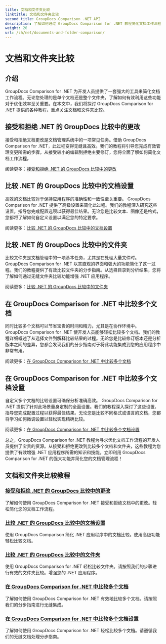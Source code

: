 ```yaml
---
title: 文档和文件夹比较
linktitle: 文档和文件夹比较
second_title: GroupDocs.Comparison .NET API
description: 了解如何通过 GroupDocs Comparison for .NET 教程简化文档工作流程。轻松接受、拒绝更改并比较文档和文件夹。
weight: 20
url: /zh/net/documents-and-folder-comparison/
---
```


# 文档和文件夹比较

## 介绍

GroupDocs Comparison for .NET 为开发人员提供了一套强大的工具来简化文档工作流程。无论您处理的是单个文档还是整个文件夹，了解如何有效利用这些功能对于优化效率至关重要。在本文中，我们将探讨 GroupDocs Comparison for .NET 提供的各种教程，重点关注文档和文件夹比较。

## 接受和拒绝 .NET 的 GroupDocs 比较中的更改

接受和拒绝文档更改是文档管理系统中的一项常见任务。借助 GroupDocs Comparison for .NET，此过程变得无缝且高效。我们的教程将引导您完成有效管理变更所需的步骤。从接受较小的编辑到拒绝主要修订，您将全面了解如何简化文档工作流程。

阅读更多：[接受和拒绝 .NET 的 GroupDocs 比较中的更改](./accept-reject-changes-dotnet/)

## 比较 .NET 的 GroupDocs 比较中的文档设置

高效的文档比较对于保持应用程序的准确性和一致性至关重要。 GroupDocs Comparison for .NET 提供了高级设置来简化此过程。我们的教程深入研究这些设置，指导您完成配置选项以获得最佳结果。无论您是比较文本、图像还是格式，您都将了解如何自定义设置以满足您的特定要求。

阅读更多：[比较 .NET 的 GroupDocs 比较中的文档设置](./compare-documents-settings-dotnet/)

## 比较 .NET 的 GroupDocs 比较中的文件夹

比较文件夹是文档管理中的一项基本任务，尤其是在处理大量文件时。 GroupDocs Comparison for .NET 以其直观的界面和强大的功能简化了这一过程。我们的教程提供了有效比较文件夹的分步指南。从选择目录到分析结果，您将了解如何通过无缝文件夹比较功能增强 .NET 应用程序。

阅读更多：[比较 .NET 的 GroupDocs 比较中的文件夹](./compare-folders-dotnet/)

## 在 GroupDocs Comparison for .NET 中比较多个文档

同时比较多个文档可以节省宝贵的时间和精力，尤其是在协作环境中。 GroupDocs Comparison for .NET 使开发人员能够轻松比较多个文档。我们的教程详细概述了从选择文件到解释比较结果的过程。无论您是比较修订版本还是分析版本之间的差异，您都会发现我们的分步指南对于将此功能集成到您的应用程序中非常有用。

阅读更多：[在 GroupDocs Comparison for .NET 中比较多个文档](./compare-multiple-documents-dotnet/)

## 在 GroupDocs Comparison for .NET 中比较多个文档设置

自定义多个文档的比较设置可确保分析准确高效。 GroupDocs Comparison for .NET 提供了针对此场景量身定制的全面设置。我们的教程深入探讨了这些设置，指导您完成配置过程以获得最佳结果。无论您是比较不同格式或语言的文档，您都将学习如何微调设置以轻松实现精确比较。

阅读更多：[在 GroupDocs Comparison for .NET 中比较多个文档设置](./compare-multiple-documents-settings-dotnet/)

总之，GroupDocs Comparison for .NET 教程为寻求优化文档工作流程的开发人员提供了宝贵的资源。从接受和拒绝更改到比较多个文档和文件夹，这些教程为您提供了有效增强 .NET 应用程序所需的知识和技能。立即利用 GroupDocs Comparison for .NET 的强大功能并简化您的文档管理流程！
## 文档和文件夹比较教程
### [接受和拒绝 .NET 的 GroupDocs 比较中的更改](./accept-reject-changes-dotnet/)
了解如何使用 GroupDocs Comparison for .NET 接受和拒绝文档中的更改。轻松简化您的文档工作流程。
### [比较 .NET 的 GroupDocs 比较中的文档设置](./compare-documents-settings-dotnet/)
使用 GroupDocs Comparison 简化 .NET 应用程序中的文档比较。使用高级功能轻松比较文档。
### [比较 .NET 的 GroupDocs 比较中的文件夹](./compare-folders-dotnet/)
使用 GroupDocs Comparison for .NET 轻松比较文件夹。请按照我们的步骤进行有效的文件夹比较。增强您的 .NET 应用程序。
### [在 GroupDocs Comparison for .NET 中比较多个文档](./compare-multiple-documents-dotnet/)
了解如何使用 GroupDocs Comparison for .NET 有效地比较多个文档。请按照我们的分步指南进行无缝集成。
### [在 GroupDocs Comparison for .NET 中比较多个文档设置](./compare-multiple-documents-settings-dotnet/)
了解如何使用 GroupDocs Comparison for .NET 轻松比较多个文档。请遵循我们的无缝文档处理分步指南。